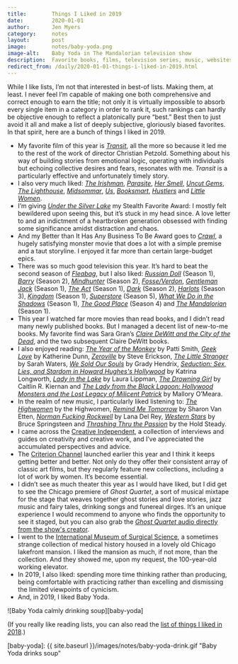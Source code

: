 ```yaml
---
title:        Things I Liked in 2019
date:         2020-01-01
author:       Jen Myers
category:     notes
layout:       post
image:        notes/baby-yoda.png
image-alt:    Baby Yoda in The Mandalorian television show
description:  Favorite books, films, television series, music, websites and whatever else of note I encountered in the past year.
redirect_from: /daily/2020-01-01-things-i-liked-in-2019.html
---
```


While I like lists, I’m not that interested in best-of lists. Making them, at least. I never feel I’m capable of making one both comprehensive and correct enough to earn the title; not only it is virtually impossible to absorb every single item in a category in order to rank it, such rankings can hardly be objective enough to reflect a platonically pure “best.” Best then to just avoid it all and make a list of deeply subjective, gloriously biased favorites. In that spirit, here are a bunch of things I liked in 2019.

<!-- more -->

- My favorite film of this year is [_Transit_](https://letterboxd.com/film/transit-2018/), all the more so because it led me to the rest of the work of director Christian Petzold. Something about his way of building stories from emotional logic, operating with individuals but echoing collective desires and fears, resonates with me. _Transit_ is a particularly effective and unfortunately timely story.
- I also very much liked: [_The Irishman_](https://letterboxd.com/film/the-irishman-2019/), [_Parasite_](https://letterboxd.com/film/parasite-2019/), [_Her Smell_](https://letterboxd.com/film/her-smell/), [_Uncut Gems_](https://letterboxd.com/film/uncut-gems/), [_The Lighthouse_](https://letterboxd.com/film/the-lighthouse-2019/), [_Midsommar_](https://letterboxd.com/film/midsommar/), [_Us_](https://letterboxd.com/film/us-2019/), [_Booksmart_](https://letterboxd.com/film/booksmart/), [_Hustlers_](https://letterboxd.com/film/hustlers-2019/) and [_Little Women_](https://letterboxd.com/film/little-women-2019/).
- I’m giving [_Under the Silver Lake_](https://letterboxd.com/film/under-the-silver-lake/) my Stealth Favorite Award: I mostly felt bewildered upon seeing this, but it’s stuck in my head since. A love letter to and an indictment of a heartbroken generation obsessed with finding some significance amidst distraction and chaos.
- And my Better than It Has Any Business To Be Award goes to [_Crawl_](https://letterboxd.com/film/crawl-2019/), a hugely satisfying monster movie that does a lot with a simple premise and a taut storyline. I enjoyed it far more than certain large-budget epics.
- There was so much good television this year. It’s hard to beat the second season of [_Fleabag_](https://www.amazon.com/Fleabag-Season-1/dp/B01J4SSP6E), but I also liked: [_Russian Doll_](https://www.netflix.com/title/80211627) (Season 1), [_Barry_](https://www.hbo.com/barry) (Season 2), [_Mindhunter_](https://www.netflix.com/title/80114855) (Season 2), [_Fosse/Verdon_](https://www.fxnetworks.com/shows/fosse-verdon), [_Gentleman Jack_](https://www.hbo.com/gentleman-jack) (Season 1), [_The Act_](https://www.hulu.com/series/the-act-8cc910fe-b59e-46a5-9966-16c4e0ed208d) (Season 1), [_Dark_](https://www.netflix.com/title/80100172) (Season 2), [_Harlots_](https://www.hulu.com/series/harlots-18edbd1f-3e9f-46a0-8dc4-02ff7b1eef63) (Season 3), [_Kingdom_](https://www.netflix.com/Title/80180171) (Season 1), [_Superstore_](https://www.nbc.com/superstore) (Season 5), [_What We Do in the Shadows_](https://www.hulu.com/series/what-we-do-in-the-shadows-0b10c46a-12f0-4357-8a00-547057b49bac) (Season 1), [_The Good Place_](https://www.nbc.com/the-good-place) (Season 4) and [_The Mandalorian_](https://www.disneyplus.com/series/the-mandalorian/3jLIGMDYINqD) (Season 1).
- This year I watched far more movies than read books, and I didn’t read many newly published books. But I managed a decent list of new-to-me books. My favorite find was Sara Gran’s [_Claire DeWitt and the City of the Dead_](https://www.goodreads.com/book/show/9231999-claire-dewitt-and-the-city-of-the-dead), and the two subsequent Claire DeWitt books.
- I also enjoyed reading: [_The Year of the Monkey_](https://www.goodreads.com/book/show/44776548-year-of-the-monkey) by Patti Smith, [_Geek Love_](https://www.goodreads.com/book/show/13872.Geek_Love) by Katherine Dunn, [_Zeroville_](https://www.goodreads.com/book/show/921569.Zeroville) by Steve Erickson, [_The Little Stranger_](https://www.goodreads.com/book/show/7234875-the-little-stranger) by Sarah Waters, [_We Sold Our Souls_](https://www.goodreads.com/book/show/37715859-we-sold-our-souls) by Grady Hendrix, [_Seduction: Sex, Lies, and Stardom in Howard Hughes's Hollywood_](https://www.goodreads.com/book/show/36501754-seduction) by Katrina Longworth, [_Lady in the Lake_](https://www.goodreads.com/book/show/41735375-lady-in-the-lake) by Laura Lippman, [_The Drowning Girl_](https://www.goodreads.com/book/show/11515328-the-drowning-girl) by Caitlin R. Kiernan and [_The Lady from the Black Lagoon: Hollywood Monsters and the Lost Legacy of Milicent Patrick_](https://www.goodreads.com/book/show/34993030-the-lady-from-the-black-lagoon) by Mallory O’Meara.
- In the realm of new music, I particularly liked listening to: [_The Highwomen_](https://open.spotify.com/album/7sGTt1N5XMIQPCYHAnO1Pl?si=IqMyUAg7SYCAe90mURfOnw) by the Highwomen, [_Remind Me Tomorrow_](https://open.spotify.com/album/2dvXk4nacVRmDSnbKniwrS?si=UcP8UoX_Qb6KjBCsZ3K3HQ) by Sharon Van Etten, [_Norman Fucking Rockwell_](https://open.spotify.com/album/5XpEKORZ4y6OrCZSKsi46A?si=6UHmC5D1ST2s4yC9gibzLA) by Lana Del Rey, [_Western Stars_](https://open.spotify.com/album/6BhqPpIgY83rqoZ2L78Lte?si=71KuA3fzQwGXxf-oaL9RHQ) by Bruce Springsteen and [_Thrashing Thru the Passion_](https://open.spotify.com/album/16XUMEdixzqRXVVPZsB3ak?si=v9jcJM16StKbat73YqtPxw) by the Hold Steady.
- I came across the [Creative Independent](https://thecreativeindependent.com/), a collection of interviews and guides on creativity and creative work, and I’ve appreciated the accumulated perspectives and advice.
- The [Criterion Channel](https://www.criterionchannel.com/) launched earlier this year and I think it keeps getting better and better. Not only do they offer their consistent array of classic art films, but they regularly feature new collections, including a lot of work by women. It’s become essential.
- I didn’t see as much theater this year as I would have liked, but I did get to see the Chicago premiere of _Ghost Quartet_, a sort of musical mixtape for the stage that weaves together ghost stories and love stories, jazz music and fairy tales, drinking songs and funereal dirges. It’s an unique experience I would recommend to anyone who finds the opportunity to see it staged, but you can also grab the [_Ghost Quartet_ audio directly from the show's creator](https://davemalloy.bandcamp.com/album/ghost-quartet).
- I went to the [International Museum of Surgical Science](https://imss.org/), a sometimes strange collection of medical history housed in a lovely old Chicago lakefront mansion. I liked the mansion as much, if not more, than the collection. And they showed me, upon my request, the 100-year-old working elevator.
- In 2019, I also liked: spending more time thinking rather than producing, being comfortable with practicing rather than excelling and dismissing the limited viewpoints of cynicism.
- And, in 2019, I liked Baby Yoda.

![Baby Yoda calmly drinking soup][baby-yoda]

(If you really like reading lists, you can also read the [list of things I liked in 2018](https://jenmyers.net/daily/things-i-liked-in-2018.html).)

[baby-yoda]: {{ site.baseurl }}/images/notes/baby-yoda-drink.gif "Baby Yoda drinks soup"
